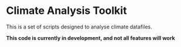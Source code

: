 # Climate Analysis Toolkit

This is a set of scripts designed to analyse climate datafiles.

**This code is currently in development, and not all features will work**

